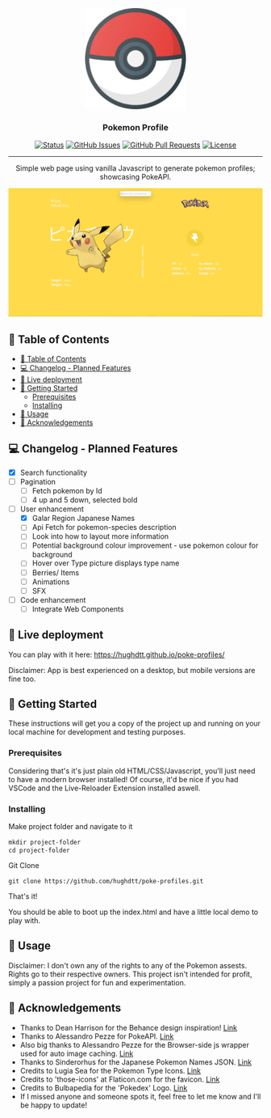 <p align="center">
  <a href="" rel="noopener">
 <img width=200px height=200px src="img\android-chrome-192x192.png" alt="Project logo"></a>
</p>

<h3 align="center">Pokemon Profile</h3>

<div align="center">

  [![Status](https://img.shields.io/badge/status-active-success.svg)]() 
  [![GitHub Issues](https://img.shields.io/github/issues/hughdtt/poke-profiles.svg)](https://github.com/hughdtt/poke-profiles/issues)
  [![GitHub Pull Requests](https://img.shields.io/github/issues-pr/hughdtt/poke-profiles.svg)](https://github.com/hughdtt/poke-profiles/pulls)
  [![License](https://img.shields.io/badge/license-MIT-blue.svg)](/LICENSE)

</div>

---

<p align="center"> Simple web page using vanilla Javascript to generate pokemon profiles; showcasing PokeAPI.
    <br> 
</p>

![alt text](https://github.com/hughdtt/poke-profiles/blob/main/img/pika-photo.PNG?raw=true)

## 📝 Table of Contents
- [📝 Table of Contents](#-table-of-contents)
- [💻 Changelog - Planned Features](#-changelog---planned-features)
- [🧐 Live deployment <a name = "live_deployment"></a>](#-live-deployment-)
- [🏁 Getting Started <a name = "getting_started"></a>](#-getting-started-)
  - [Prerequisites](#prerequisites)
  - [Installing](#installing)
- [🎈 Usage <a name="usage"></a>](#-usage-)
- [🎉 Acknowledgements <a name = "acknowledgement"></a>](#-acknowledgements-)

## 💻 Changelog - Planned Features
- [x] Search functionality
- [ ] Pagination 
  - [ ] Fetch pokemon by Id
  - [ ] 4 up and 5 down, selected bold
- [ ] User enhancement
  - [x] Galar Region Japanese Names
  - [ ] Api Fetch for pokemon-species description
  - [ ] Look into how to layout more information
  - [ ] Potential background colour improvement - use pokemon colour for background
  - [ ] Hover over Type picture displays type name
  - [ ] Berries/ Items
  - [ ] Animations
  - [ ] SFX
- [ ] Code enhancement
  - [ ] Integrate Web Components

## 🧐 Live deployment <a name = "live_deployment"></a>
You can play with it here: https://hughdtt.github.io/poke-profiles/

Disclaimer: App is best experienced on a desktop, but mobile versions are fine too. 

## 🏁 Getting Started <a name = "getting_started"></a>
These instructions will get you a copy of the project up and running on your local machine for development and testing purposes. 

### Prerequisites
Considering that's it's just plain old HTML/CSS/Javascript, you'll just need to have a modern browser installed! Of course, it'd be nice if you had VSCode and the Live-Reloader Extension installed aswell.

### Installing

Make project folder and navigate to it

```
mkdir project-folder
cd project-folder
```

Git Clone

```
git clone https://github.com/hughdtt/poke-profiles.git
```

That's it!

You should be able to boot up the index.html and have a little local demo to play with.

## 🎈 Usage <a name="usage"></a>
Disclaimer: I don't own any of the rights to any of the Pokemon assests. Rights go to their respective owners. This project isn't intended for profit, simply a passion project for fun and experimentation. 

## 🎉 Acknowledgements <a name = "acknowledgement"></a>
- Thanks to Dean Harrison for the Behance design inspiration! [Link](https://dribbble.com/shots/2859891--025-Pikachu/attachments/2859891?mode=media)
- Thanks to Alessandro Pezze for PokeAPI. [Link](https://github.com/PokeAPI/pokeapi/)
- Also big thanks to Alessandro Pezze for the Browser-side js wrapper used for auto image caching. [Link](https://github.com/PokeAPI/pokeapi-js-wrapper)
- Thanks to Sinderorhus for the Japanese Pokemon Names JSON. [Link](https://github.com/sindresorhus/pokemon)
- Credits to Lugia Sea for the Pokemon Type Icons. [Link](https://www.deviantart.com/lugia-sea/art/Pokemon-Type-Icons-Vector-869706864)
- Credits to 'those-icons' at Flaticon.com for the favicon. [Link](https://www.flaticon.com/authors/those-icons)
- Credits to Bulbapedia for the 'Pokedex' Logo. [Link](https://bulbapedia.bulbagarden.net/wiki/Pok%C3%A9dex)
- If I missed anyone and someone spots it, feel free to let me know and I'll be happy to update!

